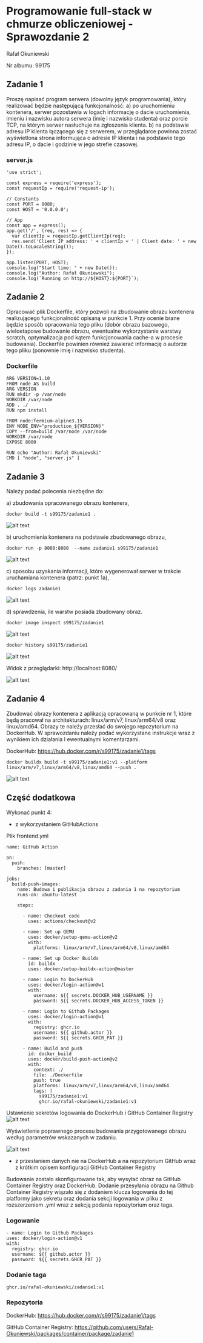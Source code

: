 
# Programowanie full-stack w chmurze obliczeniowej - Sprawozdanie 2

Rafał Okuniewski

Nr albumu: 99175


## Zadanie 1

Proszę napisać program serwera (dowolny język programowania), który realizować będzie następującą funkcjonalność:
a)	po uruchomieniu kontenera, serwer pozostawia w logach informację o dacie uruchomienia, imieniu i nazwisku autora serwera (imię i nazwisko studenta) oraz porcie TCP, na którym serwer nasłuchuje na zgłoszenia klienta.
b)	na podstawie adresu IP klienta łączącego się z serwerem, w przeglądarce powinna zostać wyświetlona strona informująca o adresie IP klienta i na podstawie tego adresu IP, o dacie i godzinie w jego strefie czasowej.

### server.js

```
'use strict';

const express = require('express');
const requestIp = require('request-ip');

// Constants
const PORT = 8080;
const HOST = '0.0.0.0';

// App
const app = express();
app.get('/', (req, res) => {
  var clientIp = requestIp.getClientIp(req);
  res.send('Client IP address: ' + clientIp + ' | Client date: ' + new Date().toLocaleString());
});

app.listen(PORT, HOST);
console.log("Start time: " + new Date());
console.log("Author: Rafał Okuniewski");
console.log(`Running on http://${HOST}:${PORT}`);
```


## Zadanie 2
Opracować plik Dockerfile, który pozwoli na zbudowanie obrazu kontenera realizującego funkcjonalność opisaną w punkcie 1. Przy ocenie brane będzie sposób opracowania tego pliku (dobór obrazu bazowego, wieloetapowe budowanie obrazu, ewentualne wykorzystanie warstwy scratch, optymalizacja pod kątem funkcjonowania cache-a w procesie budowania). Dockerfile powinien również zawierać informację o autorze tego pliku (ponownie imię i nazwisko studenta).

### Dockerfile

```
ARG VERSION=1.10
FROM node AS build
ARG VERSION
RUN mkdir -p /var/node
WORKDIR /var/node
ADD . ./
RUN npm install

FROM node:fermium-alpine3.15
ENV NODE_ENV="production_${VERSION}"
COPY --from=build /var/node /var/node
WORKDIR /var/node
EXPOSE 8080

RUN echo "Author: Rafał Okuniewski"
CMD [ "node", "server.js" ]
```

## Zadanie 3
Należy podać polecenia niezbędne do: 

a)	zbudowania opracowanego obrazu kontenera, 
```
docker build -t s99175/zadanie1 .
```
![alt text](images/a3.png)

b)	uruchomienia kontenera na podstawie zbudowanego obrazu,
```
docker run -p 8080:8080  --name zadanie1 s99175/zadanie1
```
![alt text](images/b3.png)
 
c)	sposobu uzyskania informacji, które wygenerował serwer w trakcie uruchamiana kontenera (patrz: punkt 1a), 
```
docker logs zadanie1
```
![alt text](images/c3.png)
 
 
d)	sprawdzenia, ile warstw posiada zbudowany obraz.
```
docker image inspect s99175/zadanie1 
```
![alt text](images/d3_1.png)

```
docker history s99175/zadanie1
```
![alt text](images/d3_2.png)


Widok z przeglądarki: http://localhost:8080/

![alt text](images/d3_3.png)



## Zadanie 4

Zbudować obrazy kontenera z aplikacją opracowaną w punkcie nr 1, które będą pracował na architekturach: linux/arm/v7, linux/arm64/v8 oraz linux/amd64. Obrazy te należy przesłać do swojego repozytorium na DockerHub. W sprawozdaniu należy podać wykorzystane instrukcje wraz z wynikiem ich działania I ewentualnymi komentarzami.

DockerHub: https://hub.docker.com/r/s99175/zadanie1/tags

```
docker buildx build -t s99175/zadanie1:v1 --platform linux/arm/v7,linux/arm64/v8,linux/amd64 --push .
```

![alt text](images/4.png)

## Część dodatkowa 

Wykonać punkt 4:
- z wykorzystaniem GitHubActions

Plik frontend.yml

```
name: GitHub Action

on:
  push:
    branches: [master]

jobs:
  build-push-images:
    name: Budowa i publikacja obrazu z zadania 1 na repozytorium
    runs-on: ubuntu-latest

    steps:

      - name: Checkout code
        uses: actions/checkout@v2

      - name: Set up QEMU
        uses: docker/setup-qemu-action@v2
        with:
          platforms: linux/arm/v7,linux/arm64/v8,linux/amd64

      - name: Set up Docker Buildx
        id: buildx
        uses: docker/setup-buildx-action@master

      - name: Login to DockerHub
        uses: docker/login-action@v1 
        with:
          username: ${{ secrets.DOCKER_HUB_USERNAME }}
          password: ${{ secrets.DOCKER_HUB_ACCESS_TOKEN }}

      - name: Login to Github Packages
        uses: docker/login-action@v1
        with:
          registry: ghcr.io
          username: ${{ github.actor }}
          password: ${{ secrets.GHCR_PAT }}

      - name: Build and push
        id: docker_build
        uses: docker/build-push-action@v2
        with:
          context: ./
          file: ./Dockerfile
          push: true
          platforms: linux/arm/v7,linux/arm64/v8,linux/amd64
          tags: |
            s99175/zadanie1:v1
            ghcr.io/rafal-okuniewski/zadanie1:v1
```

Ustawienie sekretów logowania do DockerHub i GitHub Container Registry
![alt text](images/extra1.png)

Wyświetlenie poprawnego procesu budowania przygotowanego obrazu według parametrów wskazanych w zadaniu.

![alt text](images/extra3.png)

- z przesłaniem danych nie na DockerHub a na repozytorium GitHub wraz z krótkim opisem konfiguracji GitHub Container Registry

Budowanie zostało skonfigurowane tak, aby wysyłać obraz na GitHub Container Registry oraz DockerHub. Dodanie przesyłania obrazu na Github Container Registry wiązało się z dodaniem klucza logowania do tej platformy jako sekretu oraz dodania sekcji logowania w pliku z rozszerzeniem .yml wraz z sekcją podania repozytorium oraz taga. 

### Logowanie
```
- name: Login to Github Packages
uses: docker/login-action@v1
with:
  registry: ghcr.io
  username: ${{ github.actor }}
  password: ${{ secrets.GHCR_PAT }}
```
### Dodanie taga
```
ghcr.io/rafal-okuniewski/zadanie1:v1
```

### Repozytoria

DockerHub: https://hub.docker.com/r/s99175/zadanie1/tags

GitHub Container Registry: https://github.com/users/Rafal-Okuniewski/packages/container/package/zadanie1